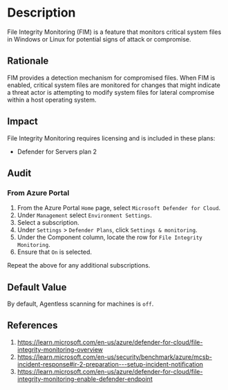 # Description

File Integrity Monitoring (FIM) is a feature that monitors critical system files in Windows or Linux for potential signs of attack or compromise.

## Rationale

FIM provides a detection mechanism for compromised files. When FIM is enabled, critical system files are monitored for changes that might indicate a threat actor is attempting to modify system files for lateral compromise within a host operating system.

## Impact

File Integrity Monitoring requires licensing and is included in these plans:

- Defender for Servers plan 2

## Audit

### From Azure Portal

1. From the Azure Portal `Home` page, select `Microsoft Defender for Cloud`.
2. Under `Management` select `Environment Settings`.
3. Select a subscription.
4. Under `Settings` > `Defender Plans`, click `Settings & monitoring`.
5. Under the Component column, locate the row for `File Integrity Monitoring`.
6. Ensure that `On` is selected.

Repeat the above for any additional subscriptions.

## Default Value

By default, Agentless scanning for machines is `off`.

## References

1. <https://learn.microsoft.com/en-us/azure/defender-for-cloud/file-integrity-monitoring-overview>
2. <https://learn.microsoft.com/en-us/security/benchmark/azure/mcsb-incident-response#ir-2-preparation---setup-incident-notification>
3. <https://learn.microsoft.com/en-us/azure/defender-for-cloud/file-integrity-monitoring-enable-defender-endpoint>

